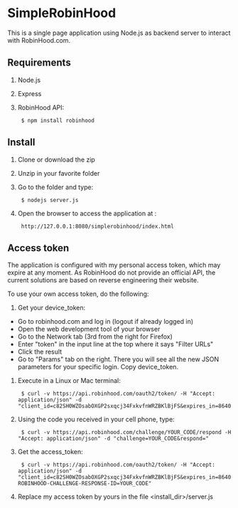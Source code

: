 # SimpleRobinHood

This is a single page application using Node.js as backend server to interact with RobinHood.com. 

## Requirements
1. Node.js
2. Express
3. RobinHood API:

        $ npm install robinhood
## Install
1. Clone or download the zip
2. Unzip in your favorite folder
3. Go to the folder and type:

        $ nodejs server.js
4. Open the browser to access the application at :

        http://127.0.0.1:8080/simplerobinhood/index.html

## Access token 

The application is configured with my personal access token, which may expire at any moment. As RobinHood do not provide an official API, the current solutions are based on reverse engineering their website. 

To use your own access token, do the following:

1. Get your device_token:
  - Go to robinhood.com and log in (logout if already logged in)
  - Open the web development tool of your browser 
  - Go to the Network tab (3rd from the right for Firefox)
  - Enter "token" in the input line at the top where it says "Filter URLs"
  - Click the result 
  - Go to "Params" tab on the right. There you will see all the new JSON parameters for your specific login. Copy device_token.

1. Execute in a Linux or Mac terminal:

        $ curl -v https://api.robinhood.com/oauth2/token/ -H "Accept: application/json" -d "client_id=c82SH0WZOsabOXGP2sxqcj34FxkvfnWRZBKlBjFS&expires_in=86400&grant_type=password&password=YOUR_PASSWORD&scope=internal&username=YOUR_USEN_NAME&device_token=YOUR_DEVICE_TOKEN&challenge_type=sms"
        
1. Using the code you received in your cell phone, type:

        $ curl -v https://api.robinhood.com/challenge/YOUR_CODE/respond -H "Accept: application/json" -d "challenge=YOUR_CODE&respond="

1. Get the access_token:

        $ curl -v https://api.robinhood.com/oauth2/token/ -H "Accept: application/json" -d "client_id=c82SH0WZOsabOXGP2sxqcj34FxkvfnWRZBKlBjFS&expires_in=86400&grant_type=password&password=YOUR_PASSWORD&scope=internal&username=YOUR_USEN_NAME&device_token=YOUR_DEVICE_TOKEN&challenge_type=sms&X-ROBINHOOD-CHALLENGE-RESPONSE-ID=YOUR_CODE"
        
 1. Replace my access token by yours in the file <install_dir>/server.js 
